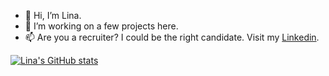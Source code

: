 - 👋 Hi, I’m Lina. 
- 🌱 I’m working on a few projects here.
- 📫 Are you a recruiter? I could be the right candidate. Visit my [Linkedin](https://www.linkedin.com/in/lina-moussadek/).

<!---
linamoussadek/linamoussadek is a ✨ special ✨ repository because its `README.md` (this file) appears on your GitHub profile.
You can click the Preview link to take a look at your changes.
--->

[![Lina's GitHub stats](https://github-readme-stats.vercel.app/api?username=linamoussadek)](https://github.com/linamoussadek/github-readme-stats)
